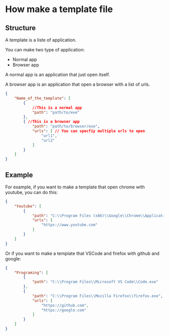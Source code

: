 # How make a template file

## Structure

A template is a liste of application.

You can make two type of application:
- Normal app
- Browser app

A normal app is an application that just open itself.

A browser app is an application that open a browser with a list of urls.

```json
{
    "Name_of_the_template": [
        {
            //This is a normal app
            "path": "path/to/exe"
        },
        { //This is a browser app
            "path": "path/to/browser/exe",
            "urls": [ // You can specfiy multiple urls to open
                "url1",
                "url2"
            ]
        }
    ]
}
```


## Example

For example, if you want to make a template that open chrome with youtube, you can do this:

```json
{
    "Youtube": [
        {
            "path": "C:\\Program Files (x86)\\Google\\Chrome\\Application\\chrome.exe",
            "urls": [
                "https://www.youtube.com"
            ]
        }
    ]
}
```

Or if you want to make a template that VSCode and firefox with github and google:

```json
{
    "Programing": [
        {
            "path": "C:\\Program Files\\Microsoft VS Code\\Code.exe"
        },
        {
            "path": "C:\\Program Files\\Mozilla Firefox\\firefox.exe",
            "urls": [
                "https://github.com",
                "https://google.com"
            ]
        }
    ]
}
```